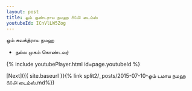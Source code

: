 ```yaml
---
layout: post
title: ஓம் குண்டராய நமஹ ௧௦௮ டைம்ஸ்
youtubeId: ICnVlLW5Zog
---
```

 
 
 ஓம் சுவக்த்ராய நமஹ  
 
 -  நல்ல முகம் கொண்டவர் 
 
  
 
  
 
 
 
 
 
 


{% include youtubePlayer.html id=page.youtubeId %}
 
[Next]({{ site.baseurl }}{% link  split2/_posts/2015-07-10-ஓம் டமாய நமஹ ௧௦௮ டைம்ஸ்.md%})
 
